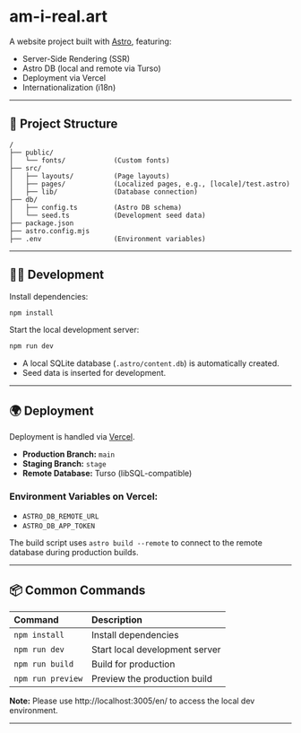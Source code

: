 # am-i-real.art

A website project built with [Astro](https://astro.build/), featuring:

- Server-Side Rendering (SSR)
- Astro DB (local and remote via Turso)
- Deployment via Vercel
- Internationalization (i18n)

---

## 🚀 Project Structure

```text
/
├── public/
│   └── fonts/            (Custom fonts)
├── src/
│   ├── layouts/          (Page layouts)
│   ├── pages/            (Localized pages, e.g., [locale]/test.astro)
│   ├── lib/              (Database connection)
├── db/
│   ├── config.ts         (Astro DB schema)
│   └── seed.ts           (Development seed data)
├── package.json
├── astro.config.mjs
├── .env                  (Environment variables)
```

---

## 🧑‍💻 Development

Install dependencies:

```bash
npm install
```

Start the local development server:

```bash
npm run dev
```

- A local SQLite database (`.astro/content.db`) is automatically created.
- Seed data is inserted for development.

---

## 🌍 Deployment

Deployment is handled via [Vercel](https://vercel.com/).

- **Production Branch:** `main`
- **Staging Branch:** `stage`
- **Remote Database:** Turso (libSQL-compatible)

### Environment Variables on Vercel:

- `ASTRO_DB_REMOTE_URL`
- `ASTRO_DB_APP_TOKEN`

The build script uses `astro build --remote` to connect to the remote database during production builds.

---

## 📦 Common Commands

| Command              | Description                      |
|:---------------------|:---------------------------------|
| `npm install`         | Install dependencies             |
| `npm run dev`         | Start local development server   |
| `npm run build`       | Build for production             |
| `npm run preview`     | Preview the production build     |

**Note:** Please use http://localhost:3005/en/ to access the local dev environment. 

---
